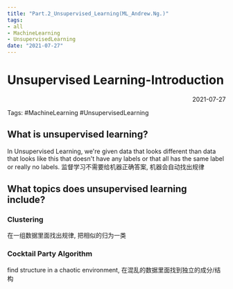 ```yaml
---
title: "Part.2_Unsupervised_Learning(ML_Andrew.Ng.)"
tags:
- all
- MachineLearning
- UnsupervisedLearning
date: "2021-07-27"
---
```

# Unsupervised Learning-Introduction

<div align="right"> 2021-07-27</div>

Tags: #MachineLearning #UnsupervisedLearning

## What is unsupervised learning?
In Unsupervised Learning, we're given data that looks different than data that looks like this that doesn't have any labels or that all has the same label or really no labels.
监督学习不需要给机器正确答案, 机器会自动找出规律

## What topics does unsupervised learning include?
### Clustering
在一组数据里面找出规律, 把相似的归为一类

### Cocktail Party Algorithm
find structure in a chaotic environment, 在混乱的数据里面找到独立的成分/结构
